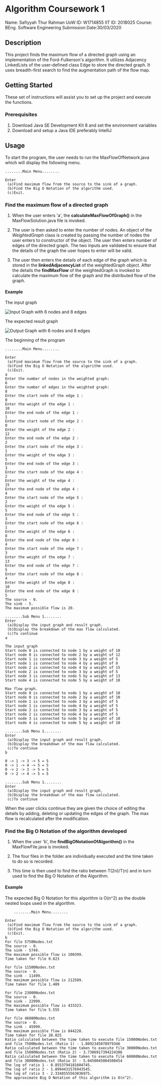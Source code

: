 # Algorithm Coursework 1

Name: Safiyyah Thur Rahman
UoW ID: W1714855
IIT ID: 2018025
Course: BEng. Software Engineering
Submission Date:30/03/2020

## Description

This project finds the maximum flow of a directed graph using an implementation of the Ford-Fulkerson's algorithm. It utilizes Adjacency LinkedLists of the user-defined class Edge to store the directed graph. It uses breadth-first search to find the augmentation path of the flow map.

## Getting Started

These set of instructions will assist you to set up the project and execute the functions.

### Prerequisites

1. Download Java SE Development Kit 8 and set the environment variables
2. Download and setup a Java IDE preferably IntelliJ

## Usage

To start the program, the user needs to run the MaxFlowOfNetwork.java which will display the following menu.

```{
........Main Menu........

Enter
 (a)Find maximum flow from the source to the sink of a graph.
 (b)Find the Big O Notation of the algorithm used.
 (c)Exit.

```

### Find the maximum flow of a directed graph

1. When the user enters 'a', the **calculateMaxFlowOfGraph()** in the MaxFlowSolution.java file is invoked.

2. The user is then asked to enter the number of nodes. An object of the *WeightedGraph* class is created by passing the number of nodes the user enters to constructor of the object. The user then enters number of edges of the directed graph. The two inputs are validated to ensure that the details of the graph the user hopes to enter will be valid.

3. The user then enters the details of each edge of the graph which is stored in the **linkedAdjacencyList** of the weightedGraph object. After the details the **findMaxFlow** of the weightedGraph is invoked to calculate the maximum flow of the graph and the distributed flow of the graph.

#### Example

The input graph

![Input Graph with 6 nodes and 8 edges](https://github.com/SafiyyahR/MaxFlow/blob/master/assests/images/InputGraph.png)

The expected result graph

![Output Graph with 6 nodes and 8 edges](https://github.com/SafiyyahR/MaxFlow/blob/master/assests/images/MaxFlowGraph.png)


The beginning of the program

```{
........Main Menu........

Enter
 (a)Find maximum flow from the source to the sink of a graph.
 (b)Find the Big O Notation of the algorithm used.
 (c)Exit.
a
Enter the number of nodes in the weighted graph:
6
Enter the number of edges in the weighted graph:
8
Enter the start node of the edge 1 :
0
Enter the weight of the edge 1 :
10
Enter the end node of the edge 1 :
1
Enter the start node of the edge 2 :
0
Enter the weight of the edge 2 :
12
Enter the end node of the edge 2 :
2
Enter the start node of the edge 3 :
1
Enter the weight of the edge 3 :
5
Enter the end node of the edge 3 :
3
Enter the start node of the edge 4 :
2
Enter the weight of the edge 4 :
15
Enter the end node of the edge 4 :
4
Enter the start node of the edge 5 :
2
Enter the weight of the edge 5 :
5
Enter the end node of the edge 5 :
3
Enter the start node of the edge 6 :
1
Enter the weight of the edge 6 :
8
Enter the end node of the edge 6 :
4
Enter the start node of the edge 7 :
3
Enter the weight of the edge 7 :
13
Enter the end node of the edge 7 :
5
Enter the start node of the edge 8 :
4
Enter the weight of the edge 8 :
10
Enter the end node of the edge 8 :
5
The source - 0.
The sink - 5.
The maximum possible flow is 20.

........Sub Menu 1........
Enter
 (a)Display the input graph and result graph.
 (b)Display the breakdown of the max flow calculated.
 (c)To continue
a

The input graph
Start node 0 is connected to node 1 by a weight of 10
Start node 0 is connected to node 2 by a weight of 12
Start node 1 is connected to node 3 by a weight of 5
Start node 1 is connected to node 4 by a weight of 8
Start node 2 is connected to node 4 by a weight of 15
Start node 2 is connected to node 3 by a weight of 5
Start node 3 is connected to node 5 by a weight of 13
Start node 4 is connected to node 5 by a weight of 10

Max flow graph.
Start node 0 is connected to node 1 by a weight of 10
Start node 0 is connected to node 2 by a weight of 10
Start node 1 is connected to node 3 by a weight of 5
Start node 1 is connected to node 4 by a weight of 5
Start node 2 is connected to node 3 by a weight of 5
Start node 2 is connected to node 4 by a weight of 5
Start node 3 is connected to node 5 by a weight of 10
Start node 4 is connected to node 5 by a weight of 10

........Sub Menu 1........
Enter
 (a)Display the input graph and result graph.
 (b)Display the breakdown of the max flow calculated.
 (c)To continue
b

0 -> 1 -> 3 -> 5 = 5
0 -> 1 -> 4 -> 5 = 5
0 -> 2 -> 3 -> 5 = 5
0 -> 2 -> 4 -> 5 = 5

........Sub Menu 1........
Enter
 (a)Display the input graph and result graph.
 (b)Display the breakdown of the max flow calculated.
 (c)To continue
```
When the user clicks continue they are given the choice of editing the details by adding, deleting or updating the edges of the graph. The max flow is recalculated after the modification.

### Find the Big O Notation of the algorithm developed

1. When the user 'b', the **findBigONotationOfAlgorithm()** in the MaxFlowFile.java is invoked.

2. The four files in the folder are individually executed and the time taken to do so is recorded.

3. This time is then used to find the ratio between T(2n)/T(n) and in turn used to find the Big O Notation of the Algorithm.

#### Example

The expected Big O Notation for this algorithm is O(n^2) as the double nested loops used in the algorithm.

```{
    ........Main Menu........

Enter
 (a)Find maximum flow from the source to the sink of a graph.
 (b)Find the Big O Notation of the algorithm used.
 (c)Exit.
b
For file 5750Nodes.txt
The source - 0.
The sink - 5749.
The maximum possible flow is 100399.
Time taken for file 0.823

For file 11500Nodes.txt
The source - 0.
The sink - 11499.
The maximum possible flow is 212589.
Time taken for file 1.489

For file 23000Nodes.txt
The source - 0.
The sink - 22999.
The maximum possible flow is 433323.
Time taken for file 5.555

For file 46000Nodes.txt
The source - 0.
The sink - 45999.
The maximum possible flow is 844228.
Time taken for file 28.025
Ratio calculated between the time taken to execute file 15000Nodes.txt and file 7500Nodes.txt (Ratio 1) - 1.8092345078979346
Ratio calculated between the time taken to execute file 30000Nodes.txt and file 15000Nodes.txt (Ratio 2) - 3.7306917394224306
Ratio calculated between the time taken to execute file 60000Nodes.txt and file 30000Nodes.txt (Ratio 3) - 5.0450045004500454
The log of ratio 1 - 0.8553794181604745.
The log of ratio 2 - 1.8994431576943545.
The log of ratio 3 - 2.3348555563036975.
The approximate Big O Notation of this algorithm is O(n^2).
```
